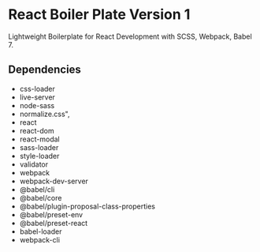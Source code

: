 # React Boiler Plate Version 1

Lightweight Boilerplate for React Development with SCSS, Webpack, Babel 7.

## Dependencies

* css-loader
* live-server
* node-sass
* normalize.css",
* react
* react-dom
* react-modal
* sass-loader
* style-loader
* validator
* webpack
* webpack-dev-server
* @babel/cli
* @babel/core
* @babel/plugin-proposal-class-properties
* @babel/preset-env
* @babel/preset-react
* babel-loader
* webpack-cli

